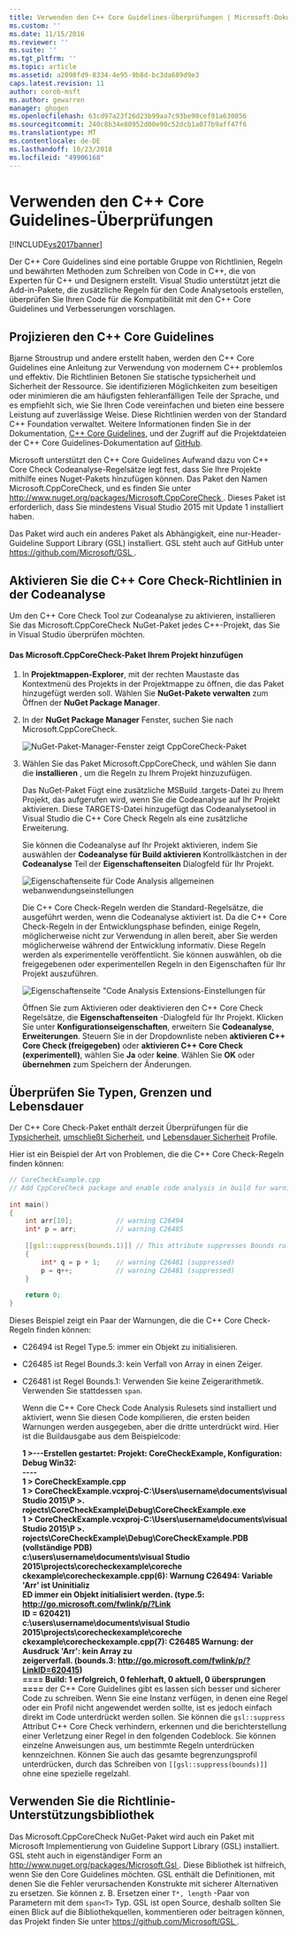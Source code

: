 ```yaml
---
title: Verwenden den C++ Core Guidelines-Überprüfungen | Microsoft-Dokumentation
ms.custom: ''
ms.date: 11/15/2016
ms.reviewer: ''
ms.suite: ''
ms.tgt_pltfrm: ''
ms.topic: article
ms.assetid: a2098fd9-8334-4e95-9b8d-bc3da689d9e3
caps.latest.revision: 11
author: corob-msft
ms.author: gewarren
manager: ghogen
ms.openlocfilehash: 63cd97a23f26d23b99aa7c93be90cef91a630856
ms.sourcegitcommit: 240c8b34e80952d00e90c52dcb1a077b9aff47f6
ms.translationtype: MT
ms.contentlocale: de-DE
ms.lasthandoff: 10/23/2018
ms.locfileid: "49906168"
---
```

# <a name="using-the-c-core-guidelines-checkers"></a>Verwenden den C++ Core Guidelines-Überprüfungen
[!INCLUDE[vs2017banner](../includes/vs2017banner.md)]

Der C++ Core Guidelines sind eine portable Gruppe von Richtlinien, Regeln und bewährten Methoden zum Schreiben von Code in C++, die von Experten für C++ und Designern erstellt.  Visual Studio unterstützt jetzt die Add-in-Pakete, die zusätzliche Regeln für den Code Analysetools erstellen, überprüfen Sie Ihren Code für die Kompatibilität mit den C++ Core Guidelines und Verbesserungen vorschlagen.  
  
## <a name="the-c-core-guidelines-project"></a>Projizieren den C++ Core Guidelines  
 Bjarne Stroustrup und andere erstellt haben, werden den C++ Core Guidelines eine Anleitung zur Verwendung von modernem C++ problemlos und effektiv. Die Richtlinien Betonen Sie statische typsicherheit und Sicherheit der Ressource. Sie identifizieren Möglichkeiten zum beseitigen oder minimieren die am häufigsten fehleranfälligen Teile der Sprache, und es empfiehlt sich, wie Sie Ihren Code vereinfachen und bieten eine bessere Leistung auf zuverlässige Weise. Diese Richtlinien werden von der Standard C++ Foundation verwaltet. Weitere Informationen finden Sie in der Dokumentation, [C++ Core Guidelines](http://isocpp.github.io/CppCoreGuidelines/CppCoreGuidelines), und der Zugriff auf die Projektdateien der C++ Core Guidelines-Dokumentation auf [GitHub](https://github.com/isocpp/CppCoreGuidelines).  
  
 Microsoft unterstützt den C++ Core Guidelines Aufwand dazu von C++ Core Check Codeanalyse-Regelsätze legt fest, dass Sie Ihre Projekte mithilfe eines Nuget-Pakets hinzufügen können. Das Paket den Namen Microsoft.CppCoreCheck, und es finden Sie unter [ http://www.nuget.org/packages/Microsoft.CppCoreCheck ](http://www.nuget.org/packages/Microsoft.CppCoreCheck). Dieses Paket ist erforderlich, dass Sie mindestens Visual Studio 2015 mit Update 1 installiert haben.  
  
 Das Paket wird auch ein anderes Paket als Abhängigkeit, eine nur-Header-Guideline Support Library (GSL) installiert. GSL steht auch auf GitHub unter [ https://github.com/Microsoft/GSL ](https://github.com/Microsoft/GSL).  
  
## <a name="enable-the-c-core-check-guidelines-in-code-analysis"></a>Aktivieren Sie die C++ Core Check-Richtlinien in der Codeanalyse  
 Um den C++ Core Check Tool zur Codeanalyse zu aktivieren, installieren Sie das Microsoft.CppCoreCheck NuGet-Paket jedes C++-Projekt, das Sie in Visual Studio überprüfen möchten.  
  
#### <a name="to-add-the-microsoftcppcorecheck-package-to-your-project"></a>Das Microsoft.CppCoreCheck-Paket Ihrem Projekt hinzufügen  
  
1. In **Projektmappen-Explorer**, mit der rechten Maustaste das Kontextmenü des Projekts in der Projektmappe zu öffnen, die das Paket hinzugefügt werden soll. Wählen Sie **NuGet-Pakete verwalten** zum Öffnen der **NuGet Package Manager**.  
  
2. In der **NuGet Package Manager** Fenster, suchen Sie nach Microsoft.CppCoreCheck.  
  
    ![NuGet-Paket-Manager-Fenster zeigt CppCoreCheck-Paket](../code-quality/media/cppcorecheck-nuget-window.PNG "CPPCoreCheck_Nuget_Window")  
  
3. Wählen Sie das Paket Microsoft.CppCoreCheck, und wählen Sie dann die **installieren** , um die Regeln zu Ihrem Projekt hinzuzufügen.  
  
   Das NuGet-Paket Fügt eine zusätzliche MSBuild .targets-Datei zu Ihrem Projekt, das aufgerufen wird, wenn Sie die Codeanalyse auf Ihr Projekt aktivieren. Diese TARGETS-Datei hinzugefügt das Codeanalysetool in Visual Studio die C++ Core Check Regeln als eine zusätzliche Erweiterung.  
  
   Sie können die Codeanalyse auf Ihr Projekt aktivieren, indem Sie auswählen der **Codeanalyse für Build aktivieren** Kontrollkästchen in der **Codeanalyse** Teil der **Eigenschaftenseiten** Dialogfeld für Ihr Projekt.  
  
   ![Eigenschaftenseite für Code Analysis allgemeinen webanwendungseinstellungen](../code-quality/media/cppcorecheck-codeanalysis-general.png "CPPCoreCheck_CodeAnalysis_General")  
  
   Die C++ Core Check-Regeln werden die Standard-Regelsätze, die ausgeführt werden, wenn die Codeanalyse aktiviert ist. Da die C++ Core Check-Regeln in der Entwicklungsphase befinden, einige Regeln, möglicherweise nicht zur Verwendung in allen bereit, aber Sie werden möglicherweise während der Entwicklung informativ. Diese Regeln werden als experimentelle veröffentlicht. Sie können auswählen, ob die freigegebenen oder experimentellen Regeln in den Eigenschaften für Ihr Projekt auszuführen.  
  
   ![Eigenschaftenseite "Code Analysis Extensions-Einstellungen für](../code-quality/media/cppcorecheck-codeanalysis-extensions.png "CPPCoreCheck_CodeAnalysis_Extensions")  
  
   Öffnen Sie zum Aktivieren oder deaktivieren den C++ Core Check Regelsätze, die **Eigenschaftenseiten** -Dialogfeld für Ihr Projekt. Klicken Sie unter **Konfigurationseigenschaften**, erweitern Sie **Codeanalyse**, **Erweiterungen**. Steuern Sie in der Dropdownliste neben **aktivieren C++ Core Check (freigegeben)** oder **aktivieren C++ Core Check (experimentell)**, wählen Sie **Ja** oder **keine**. Wählen Sie **OK** oder **übernehmen** zum Speichern der Änderungen.  
  
## <a name="check-types-bounds-and-lifetimes"></a>Überprüfen Sie Typen, Grenzen und Lebensdauer  
 Der C++ Core Check-Paket enthält derzeit Überprüfungen für die [Typsicherheit](http://isocpp.github.io/CppCoreGuidelines/CppCoreGuidelines#SS-type), [umschließt Sicherheit](http://isocpp.github.io/CppCoreGuidelines/CppCoreGuidelines#SS-bounds), und [Lebensdauer Sicherheit](http://isocpp.github.io/CppCoreGuidelines/CppCoreGuidelines#SS-lifetime) Profile.  
  
 Hier ist ein Beispiel der Art von Problemen, die die C++ Core Check-Regeln finden können:  
  
```cpp  
// CoreCheckExample.cpp  
// Add CppCoreCheck package and enable code analysis in build for warnings.  
  
int main()  
{  
    int arr[10];           // warning C26494  
    int* p = arr;          // warning C26485  
  
    [[gsl::suppress(bounds.1)]] // This attribute suppresses Bounds rule #1  
    {  
        int* q = p + 1;    // warning C26481 (suppressed)  
        p = q++;           // warning C26481 (suppressed)  
    }  
  
    return 0;  
}  
```  
  
 Dieses Beispiel zeigt ein Paar der Warnungen, die die C++ Core Check-Regeln finden können:  
  
- C26494 ist Regel Type.5: immer ein Objekt zu initialisieren.  
  
- C26485 ist Regel Bounds.3: kein Verfall von Array in einen Zeiger.  
  
- C26481 ist Regel Bounds.1: Verwenden Sie keine Zeigerarithmetik. Verwenden Sie stattdessen `span`.  
  
  Wenn die C++ Core Check Code Analysis Rulesets sind installiert und aktiviert, wenn Sie diesen Code kompilieren, die ersten beiden Warnungen werden ausgegeben, aber die dritte unterdrückt wird. Hier ist die Buildausgabe aus dem Beispielcode:  
  
  **1 >---Erstellen gestartet: Projekt: CoreCheckExample, Konfiguration: Debug Win32:**  
**----**  
**1 > CoreCheckExample.cpp**  
**1 > CoreCheckExample.vcxproj-C:\Users\username\documents\visual Studio 2015\P >.**  
**rojects\CoreCheckExample\Debug\CoreCheckExample.exe**  
**1 > CoreCheckExample.vcxproj-C:\Users\username\documents\visual Studio 2015\P >.**  
**rojects\CoreCheckExample\Debug\CoreCheckExample.PDB (vollständige PDB)**  
**c:\users\username\documents\visual Studio 2015\projects\corecheckexample\coreche**  
**ckexample\corecheckexample.cpp(6): Warnung C26494: Variable 'Arr' ist Uninitializ**  
**ED immer ein Objekt initialisiert werden. (type.5: http://go.microsoft.com/fwlink/p/?Link**  
**ID = 620421)**  
**c:\users\username\documents\visual Studio 2015\projects\corecheckexample\coreche**  
**ckexample\corecheckexample.cpp(7): C26485 Warnung: der Ausdruck 'Arr': kein Array zu**  
 **zeigerverfall. (bounds.3: http://go.microsoft.com/fwlink/p/?LinkID=620415)**  
**==== Build: 1 erfolgreich, 0 fehlerhaft, 0 aktuell, 0 übersprungen ====** der C++ Core Guidelines gibt es lassen sich besser und sicherer Code zu schreiben. Wenn Sie eine Instanz verfügen, in denen eine Regel oder ein Profil nicht angewendet werden sollte, ist es jedoch einfach direkt im Code unterdrückt werden sollen. Sie können die `gsl::suppress` Attribut C++ Core Check verhindern, erkennen und die berichterstellung einer Verletzung einer Regel in den folgenden Codeblock. Sie können einzelne Anweisungen aus, um bestimmte Regeln unterdrücken kennzeichnen. Können Sie auch das gesamte begrenzungsprofil unterdrücken, durch das Schreiben von `[[gsl::suppress(bounds)]]` ohne eine spezielle regelzahl.  
  
## <a name="use-the-guideline-support-library"></a>Verwenden Sie die Richtlinie-Unterstützungsbibliothek  
 Das Microsoft.CppCoreCheck NuGet-Paket wird auch ein Paket mit Microsoft Implementierung von Guideline Support Library (GSL) installiert. GSL steht auch in eigenständiger Form an [ http://www.nuget.org/packages/Microsoft.Gsl ](http://www.nuget.org/packages/Microsoft.Gsl). Diese Bibliothek ist hilfreich, wenn Sie den Core Guidelines möchten. GSL enthält die Definitionen, mit denen Sie die Fehler verursachenden Konstrukte mit sicherer Alternativen zu ersetzen. Sie können z. B. Ersetzen einer `T*, length` -Paar von Parametern mit dem `span<T>` Typ. GSL ist open Source, deshalb sollten Sie einen Blick auf die Bibliothekquellen, kommentieren oder beitragen können, das Projekt finden Sie unter [ https://github.com/Microsoft/GSL ](https://github.com/Microsoft/GSL).



